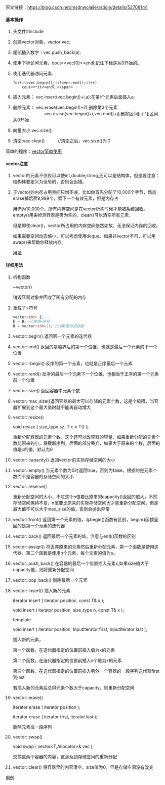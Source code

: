 
原文链接：https://blog.csdn.net/msdnwolaile/article/details/52708144

#### 基本操作

   1. 头文件#include

   2. 创建vector对象，vector vec;

   3. 尾部插入数字：vec.push_back(a);

   4. 使用下标访问元素，cout<<vec[0]<<endl;记住下标是从0开始的。

   5. 使用迭代器访问元素.

      ```
      for(it=vec.begin();it!=vec.end();it++)
          cout<<*it<<endl;</span>
      ```

   6. 插入元素： vec.insert(vec.begin()+i,a);在第i个元素后面插入a;

   7. 删除元素： vec.erase(vec.begin()+2);删除第3个元素 　　　　　　　 vec.erase(vec.begin()+i,vec.end()+j);删除区间[i,j-1];区间从0开始

   8. 向量大小:vec.size();

   9. 清空:vec.clear()　　　//清空之后，vec.size()为０

   简单的程序：[vector简单使用](vector.cpp)

#### vector注意

1. vector的元素不仅仅可以使int,double,string,还可以是结构体，但是要注意：结构体要定义为全局的，否则会出错。

2. 于vector的内存占用空间只增不减，比如你首先分配了10,000个字节，然后erase掉后面9,999个，留下一个有效元素，但是内存占

   用仍为10,000个。所有内存空间是在vector析构时候才能被系统回收。empty()用来检测容器是否为空的，clear()可以清空所有元素。

   但是即使clear()，vector所占用的内存空间依然如故，无法保证内存的回收。

   如果需要空间动态缩小，可以考虑使用deque。如果非vector不可，可以用swap()来帮助你释放内存。

   [用法](vector1626.cpp)



#### 详细用法

1. 析构函数

   ~vector()

   销毁容器对象并回收了所有分配的内存

2. 重载了=符号

   ```c++
   vector<int> E;
   E = B; //使用=符号
   B = vector<int>(); //将B置为空容器
   ```

3. vector::begin() 返回第一个元素的迭代器

4. vector::end() 返回的是越界后的第一个位置，也就是最后一个元素的下一个位置

5. vector::rbegin() 反序的第一个元素，也就是正序最后一个元素

6. vector::rend() 反序的最后一个元素下一个位置，也相当于正序的第一个元素前一个位置

7. vector::size() 返回容器中元素个数

8. vector::max_size()返回容器的最大可以存储的元素个数，这是个极限，当容器扩展到这个最大值时就不能再自动增大

9. vector::resize()

   void resize ( size_type sz, T c = T() );

   重新分配容器的元素个数，这个还可以改容器的容量，如果重新分配的元素个数比原来的小，将截断序列，后面的部分丢弃，如果大于原来的个数，后面的值是c的值，默认为0

10. vector::capacity() 返回vector的实际存储空间的大小

11.  vector::empty()  当元素个数为0时返回true，否则为false，根据的是元素个数而不是容器的存储空间的大小

12. vector::reserve() 

    重新分配空间的大小，不过这个n值要比原来的capacity()返回的值大，不然存储空间保持不变，n值要比原来的实际存储空间大才能重新分配空间，但是最大值不可以大于max_size的值，否则会抛出异常

13. vector::front() 返回第一个元素的值，与begin()函数有区别，begin()函数返回的是第一个元素的迭代器

14. vector::back()  返回最后一个元素的值，注意与end()函数的区别

15. vector::assign()  将丢弃原来的元素然后重新分配元素，第一个函数是使用迭代器，第二个函数是使用n个元素，每个元素的值为u。

16. vector::push_back()  在容器的最后一个位置插入元素x,如果size值大于capacity值，则将重新分配空间

17. vector::pop_back()   删除最后一个元素

18. vector::insert() 插入新的元素

    iterator insert ( iterator position, const T& x );

    void insert ( iterator position, size_type n, const T& x );

    template <class InputIterator>

    void insert ( iterator position, InputIterator first, InputIterator last );

       插入新的元素，

    第一个函数，在迭代器指定的位置前插入值为x的元素

    第二个函数，在迭代器指定的位置前插入n个值为x的元素

    第三个函数，在迭代器指定的位置前插入另外一个容器的一段序列迭代器first到last

    若插入新的元素后总得元素个数大于capacity，则重新分配空间

19. vector::erase()

    iterator erase ( iterator position );

    iterator erase ( iterator first, iterator last );

    删除元素或一段序列

20. vector::swap()

    void swap ( vector<T,Allocator>& vec );

    交换这两个容器的内容，这涉及到存储空间的重新分配

21. vector::clear()  将容器里的内容清空，size值为0，但是存储空间没有改变

[用例](vector1702.cpp)

